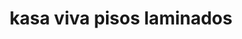 ---
title: "kasa viva pisos laminados"
url: /chiquinquira/kasa-viva-pisos-laminados/
shop: hardware
---
